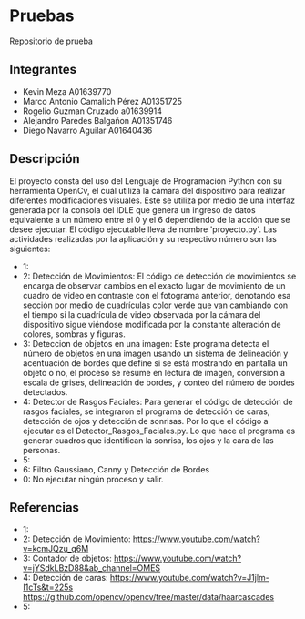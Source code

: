 # Pruebas
Repositorio de prueba
## Integrantes
- Kevin Meza A01639770
- Marco Antonio Camalich Pérez A01351725
- Rogelio Guzman Cruzado a01639914
- Alejandro Paredes Balgañon A01351746
- Diego Navarro Aguilar A01640436
## Descripción
El proyecto consta del uso del Lenguaje de Programación Python con su herramienta OpenCv, el cuál utiliza la cámara del dispositivo para realizar diferentes modificaciones visuales. Este se utiliza por medio de una interfaz generada por la consola del IDLE que genera un ingreso de datos equivalente a un número entre el 0 y el 6 dependiendo de la acción que se desee ejecutar. El código ejecutable lleva de nombre 'proyecto.py'. Las actividades realizadas por la aplicación y su respectivo número son las siguientes:
- 1:
- 2: Detección de Movimientos: El código de detección de movimientos se encarga de observar cambios en el exacto lugar de movimiento de un cuadro de video en contraste con el fotograma anterior, denotando esa sección por medio de cuadrículas color verde que van cambiando con el tiempo si la cuadrícula de video observada por la cámara del dispositivo sigue viéndose modificada por la constante alteración de colores, sombras y figuras.
- 3: Deteccion de objetos en una imagen: Este programa detecta el número de objetos en una imagen usando un sistema de delineación y acentuación de bordes que define si se está mostrando en pantalla un objeto o no, el proceso se resume en lectura de imagen, conversion a escala de grises, delineación de bordes, y conteo del número de bordes detectados.
- 4: Detector de Rasgos Faciales: Para generar el código de detección de rasgos faciales, se integraron el programa de detección de caras, detección de ojos y detección de sonrisas. Por lo que el código a ejecutar es el Detector_Rasgos_Faciales.py. Lo que hace el programa es generar cuadros que identifican la sonrisa, los ojos y la cara de las personas.
- 5: 
- 6: Filtro Gaussiano, Canny y Detección de Bordes
- 0: No ejecutar ningún proceso y salir.
## Referencias
- 1: 
- 2: Detección de Movimiento: https://www.youtube.com/watch?v=kcmJQzu_q6M
- 3: Contador de objetos: https://www.youtube.com/watch?v=jYSdkLBzD88&ab_channel=OMES
- 4: Detección de caras: https://www.youtube.com/watch?v=J1jlm-I1cTs&t=225s
https://github.com/opencv/opencv/tree/master/data/haarcascades
- 5: 

